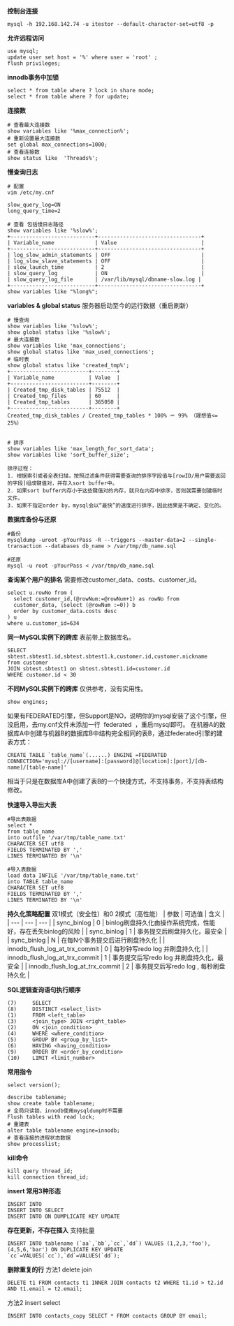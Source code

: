 
**控制台连接**
```
mysql -h 192.168.142.74 -u itestor --default-character-set=utf8 -p
```

**允许远程访问**
```
use mysql;
update user set host = '%' where user = 'root' ;
flush privileges;
```
**innodb事务中加锁**
```
select * from table where ? lock in share mode;
select * from table where ? for update;
```
**连接数**
```
# 查看最大连接数
show variables like '%max_connection%';
# 重新设置最大连接数
set global max_connections=1000;
# 查看连接数
show status like  'Threads%';
```
**慢查询日志**
```
# 配置
vim /etc/my.cnf

slow_query_log=ON
long_query_time=2

# 查看 包括慢日志路径
show variables like '%slow%';
+---------------------------+---------------------------------+
| Variable_name             | Value                           |
+---------------------------+---------------------------------+
| log_slow_admin_statements | OFF                             |
| log_slow_slave_statements | OFF                             |
| slow_launch_time          | 2                               |
| slow_query_log            | ON                              |
| slow_query_log_file       | /var/lib/mysql/dbname-slow.log |
+---------------------------+---------------------------------+
show variables like "%long%";

```

 **variables & global status**
服务器启动至今的运行数据（重启刷新）
```
# 慢查询
show variables like '%slow%';
show global status like '%slow%';
# 最大连接数
show variables like 'max_connections';
show global status like 'max_used_connections';
# 临时表
show global status like 'created_tmp%';
+-------------------------+--------+
| Variable_name           | Value  |
+-------------------------+--------+
| Created_tmp_disk_tables | 75512  |
| Created_tmp_files       | 60     |
| Created_tmp_tables      | 365050 |
+-------------------------+--------+
Created_tmp_disk_tables / Created_tmp_tables * 100% ＝ 99% （理想值<= 25%）


# 排序
show variables like 'max_length_for_sort_data';
show variables like 'sort_buffer_size';

排序过程：
1. 根据索引或者全表扫描，按照过滤条件获得需要查询的排序字段值与[rowID/用户需要返回的字段]组成键值对，并存入sort buffer中。
2. 如果sort buffer内存小于这些键值对的内存，就只在内存中排序，否则就需要创建临时文件。
3. 如果不指定order by，mysql会以“最快”的速度进行排序，因此结果是不确定、变化的。
```



**数据库备份与还原**
```
#备份
mysqldump -uroot -pYourPass -R --triggers --master-data=2 --single-transaction --databases db_name > /var/tmp/db_name.sql

#还原
mysql -u root -pYourPass < /var/tmp/db_name.sql
```
**查询某个用户的排名**
需要修改customer_data、costs、customer_id。

```
select u.rowNo from (
  select customer_id,(@rowNum:=@rowNum+1) as rowNo from 
  customer_data, (select (@rowNum :=0)) b 
  order by customer_data.costs desc 
) u 
where u.customer_id=634
```
**同一MySQL实例下的跨库**
表前带上数据库名。

```
SELECT sbtest.sbtest1.id,sbtest.sbtest1.k,customer.id,customer.nickname
from customer
JOIN sbtest.sbtest1 on sbtest.sbtest1.id=customer.id
WHERE customer.id < 30
```
**不同MySQL实例下的跨库**
仅供参考，没有实用性。

```
show engines;
```
如果有FEDERATED引擎，但Support是NO，说明你的mysql安装了这个引擎，但没启用，去my.cnf文件末添加一行  federated  ，重启mysql即可。
在机器A的数据库A中创建与机器B的数据库B中结构完全相同的表B，通过federated引擎的建表方式：
```
CREATE TABLE `table_name`(......) ENGINE =FEDERATED CONNECTION='mysql://[username]:[password]@[location]:[port]/[db-name]/[table-name]'
```
相当于只是在数据库A中创建了表B的一个快捷方式，不支持事务，不支持表结构修改。





**快速导入导出大表**
```
#导出表数据
select * 
from table_name
into outfile '/var/tmp/table_name.txt'
CHARACTER SET utf8
FIELDS TERMINATED BY ','
LINES TERMINATED BY '\n'
 
#导入表数据
load data INFILE '/var/tmp/table_name.txt'
into TABLE table_name
CHARACTER SET utf8
FIELDS TERMINATED BY ','
LINES TERMINATED BY '\n'
```





**持久化策略配置**
双1模式（安全性）和0 2模式（高性能）
| 参数 | 可选值 | 含义 |
| --- | --- | --- |
| sync\_binlog | 0 | binlog刷盘持久化由操作系统完成，性能好，存在丢失binlog的风险 |
| sync\_binlog | 1 | 事务提交后刷盘持久化，最安全 |
| sync\_binlog | N | 在每N个事务提交后进行刷盘持久化 |
| innodb\_flush\_log\_at\_trx\_commit | 0 | 每秒钟写redo log 并刷盘持久化 |
| innodb\_flush\_log\_at\_trx\_commit | 1 | 事务提交后写redo log 并刷盘持久化，最安全 |
| innodb\_flush\_log\_at\_trx\_commit | 2 | 事务提交后写redo log , 每秒刷盘持久化 |

**SQL逻辑查询语句执行顺序**
```
(7)     SELECT 
(8)     DISTINCT <select_list>
(1)     FROM <left_table>
(3)     <join_type> JOIN <right_table>
(2)     ON <join_condition>
(4)     WHERE <where_condition>
(5)     GROUP BY <group_by_list>
(6)     HAVING <having_condition>
(9)     ORDER BY <order_by_condition>
(10)    LIMIT <limit_number>
```
**常用指令**
```
select version();

describe tablename;
show create table tablename;
# 全局只读锁，innodb使用mysqldump时不需要
Flush tables with read lock;
# 重建表
alter table tablename engine=innodb;
# 查看连接的进程状态数据
show processlist;
```
**kill命令**
```
kill query thread_id;
kill connection thread_id;
```
**insert 常用3种形态**
```
INSERT INTO
INSERT INTO SELECT
INSERT INTO ON DUMPLICATE KEY UPDATE
```
**存在更新，不存在插入**
支持批量
```
INSERT INTO tablename (`aa`,`bb`,`cc`,`dd`) VALUES (1,2,3,'foo'),(4,5,6,'bar') ON DUPLICATE KEY UPDATE `cc`=VALUES(`cc`),`dd`=VALUES(`dd`);
```
**删除重复的行**
方法1 delete join
```
DELETE t1 FROM contacts t1 INNER JOIN contacts t2 WHERE t1.id > t2.id AND t1.email = t2.email;
```
方法2 insert select
```
INSERT INTO contacts_copy SELECT * FROM contacts GROUP BY email;
```


